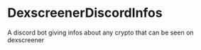 # DexscreenerDiscordInfos
A discord bot giving infos about any crypto that can be seen on dexscreener
